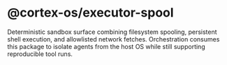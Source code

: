 # @cortex-os/executor-spool

Deterministic sandbox surface combining filesystem spooling, persistent shell execution, and allowlisted network fetches. Orchestration consumes this package to isolate agents from the host OS while still supporting reproducible tool runs.

